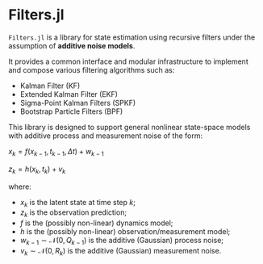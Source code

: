 # Filters.jl

`Filters.jl` is a library for state estimation using recursive filters under the assumption 
of **additive noise models**. 

It provides a common interface and modular infrastructure to implement and compose various 
filtering algorithms such as:

- Kalman Filter (KF)
- Extended Kalman Filter (EKF)
- Sigma-Point Kalman Filters (SPKF)
- Bootstrap Particle Filters (BPF)

This library is designed to support general nonlinear state-space models with additive 
process and measurement noise of the form:

$x_k = f(x_{k-1}, t_{k-1},\Delta t) + w_{k-1}$

$z_k = h(x_k, t_k) + v_k$

where:

- $x_k$ is the latent state at time step $k$;
- $z_k$ is the observation prediction;
- $f$ is the (possibly non-linear) dynamics model;
- $h$ is the (possibly non-linear) observation/measurement model;
- $w_{k-1} \sim \mathcal{N}(0, Q_{k-1})$ is the additive (Gaussian) process noise;
- $v_k \sim \mathcal{N}(0, R_k)$ is the additive (Gaussian) measurement noise.



